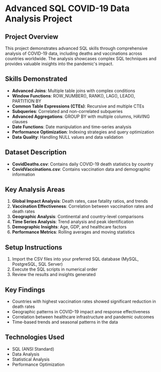# Advanced SQL COVID-19 Data Analysis Project

## Project Overview
This project demonstrates advanced SQL skills through comprehensive analysis of COVID-19 data, including deaths and vaccinations across countries worldwide. The analysis showcases complex SQL techniques and provides valuable insights into the pandemic's impact.

## Skills Demonstrated
- **Advanced Joins**: Multiple table joins with complex conditions
- **Window Functions**: ROW_NUMBER(), RANK(), LAG(), LEAD(), PARTITION BY
- **Common Table Expressions (CTEs)**: Recursive and multiple CTEs
- **Subqueries**: Correlated and non-correlated subqueries
- **Advanced Aggregations**: GROUP BY with multiple columns, HAVING clauses
- **Date Functions**: Date manipulation and time-series analysis
- **Performance Optimization**: Indexing strategies and query optimization
- **Data Quality**: Handling NULL values and data validation

## Dataset Description
- **CovidDeaths.csv**: Contains daily COVID-19 death statistics by country
- **CovidVaccinations.csv**: Contains vaccination data and demographic information

## Key Analysis Areas
1. **Global Impact Analysis**: Death rates, case fatality ratios, and trends
2. **Vaccination Effectiveness**: Correlation between vaccination rates and death rates
3. **Geographic Analysis**: Continental and country-level comparisons
4. **Time Series Analysis**: Trend analysis and peak identification
5. **Demographic Insights**: Age, GDP, and healthcare factors
6. **Performance Metrics**: Rolling averages and moving statistics



## Setup Instructions
1. Import the CSV files into your preferred SQL database (MySQL, PostgreSQL, SQL Server)
2. Execute the SQL scripts in numerical order
3. Review the results and insights generated

## Key Findings
- Countries with highest vaccination rates showed significant reduction in death rates
- Geographic patterns in COVID-19 impact and response effectiveness
- Correlation between healthcare infrastructure and pandemic outcomes
- Time-based trends and seasonal patterns in the data

## Technologies Used
- SQL (ANSI Standard)
- Data Analysis
- Statistical Analysis
- Performance Optimization 
